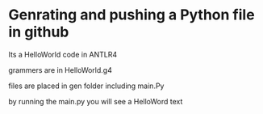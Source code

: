 
# Genrating and pushing a Python file in github

Its a HelloWorld code in ANTLR4 

grammers are in HelloWorld.g4

files are placed in gen folder including main.Py

by running the main.py you will see a HelloWord text



